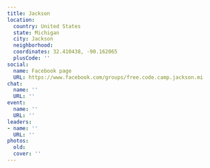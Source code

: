 ```yaml
---
title: Jackson
location:
  country: United States
  state: Michigan
  city: Jackson
  neighborhood: 
  coordinates: 32.410438, -90.162065
  plusCode: ''
social:
  name: Facebook page
  URL: https://www.facebook.com/groups/free.code.camp.jackson.mi
chat:
  name: ''
  URL: ''
event:
  name: ''
  URL: ''
leaders:
- name: ''
  URL: ''
photos:
  old: 
  cover: ''
---
```

